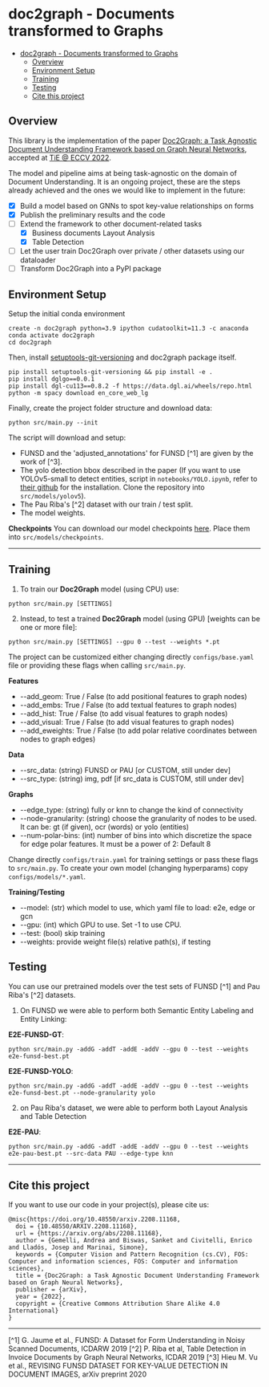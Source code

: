 # doc2graph - Documents transformed to Graphs

- [doc2graph - Documents transformed to Graphs](#doc2graph---documents-transformed-to-graphs)
  - [Overview](#overview)
  - [Environment Setup](#environment-setup)
  - [Training](#training)
  - [Testing](#testing)
  - [Cite this project](#cite-this-project)

## Overview
This library is the implementation of the paper [Doc2Graph: a Task Agnostic Document Understanding Framework based on Graph Neural Networks](https://arxiv.org/abs/2208.11168), accepted at [TiE @ ECCV 2022](https://sites.google.com/view/tie-eccv2022/accepted-papers?authuser=0).

The model and pipeline aims at being task-agnostic on the domain of Document Understanding. It is an ongoing project, these are the steps already achieved and the ones we would like to implement in the future:

- [x] Build a model based on GNNs to spot key-value relationships on forms
- [x] Publish the preliminary results and the code
- [ ] Extend the framework to other document-related tasks
  - [x] Business documents Layout Analysis
  - [x] Table Detection
- [ ] Let the user train Doc2Graph over private / other datasets using our dataloader
- [ ] Transform Doc2Graph into a PyPI package

## Environment Setup
Setup the initial conda environment

```
create -n doc2graph python=3.9 ipython cudatoolkit=11.3 -c anaconda
conda activate doc2graph
cd doc2graph
```

Then, install [setuptools-git-versioning](https://pypi.org/project/setuptools-git-versioning/) and doc2graph package itself.

```
pip install setuptools-git-versioning && pip install -e .
pip install dglgo==0.0.1
pip install dgl-cu113==0.8.2 -f https://data.dgl.ai/wheels/repo.html
python -m spacy download en_core_web_lg
```

Finally, create the project folder structure and download data:

```
python src/main.py --init
```
The script will download and setup:
- FUNSD and the 'adjusted_annotations' for FUNSD [^1] are given by the work of [^3].
- The yolo detection bbox described in the paper (If you want to use YOLOv5-small to detect entities, script in `notebooks/YOLO.ipynb`, refer to [their github](https://github.com/ultralytics/yolov5) for the installation. Clone the repository into `src/models/yolov5`).
- The Pau Riba's [^2] dataset with our train / test split.
- The model weights.

**Checkpoints**
You can download our model checkpoints [here](https://drive.google.com/file/d/15jKWYLTcb8VwE7XY_jcRvZTAmqy_ElJ_/view?usp=sharing). Place them into `src/models/checkpoints`.

---
## Training
1. To train our **Doc2Graph** model (using CPU) use:
```
python src/main.py [SETTINGS]
```
2. Instead, to test a trained **Doc2Graph** model (using GPU) [weights can be one or more file]:
```
python src/main.py [SETTINGS] --gpu 0 --test --weights *.pt
```
The project can be customized either changing directly `configs/base.yaml` file or providing these flags when calling `src/main.py`.

**Features**
 - --add_geom: True / False (to add positional features to graph nodes)
 - --add_embs: True / False (to add textual features to graph nodes)
 - --add_hist: True / False (to add visual features to graph nodes)
 - --add_visual: True / False (to add visual features to graph nodes)
 - --add_eweights: True / False (to add polar relative coordinates between nodes to graph edges)

**Data**
 - --src_data: (string) FUNSD or PAU [or CUSTOM, still under dev]
 - --src_type: (string) img, pdf [if src_data is CUSTOM, still under dev]

**Graphs**
 - --edge_type: (string) fully or knn to change the kind of connectivity
 - --node-granularity: (string) choose the granularity of nodes to be used. It can be: gt (if given), ocr (words) or yolo (entities)
 - --num-polar-bins: (int) number of bins into which discretize the space for edge polar features. It must be a power of 2: Default 8

Change directly `configs/train.yaml` for training settings or pass these flags to `src/main.py`. To create your own model (changing hyperparams) copy `configs/models/*.yaml`. 

**Training/Testing**
- --model: (str) which model to use, which yaml file to load: e2e, edge or gcn
- --gpu: (int) which GPU to use. Set -1 to use CPU.
- --test: (bool) skip training
- --weights: provide weight file(s) relative path(s), if testing

## Testing

You can use our pretrained models over the test sets of FUNSD [^1] and Pau Riba's [^2] datasets.

1. On FUNSD we were able to perform both Semantic Entity Labeling and Entity Linking:

**E2E-FUNSD-GT**:
```
python src/main.py -addG -addT -addE -addV --gpu 0 --test --weights e2e-funsd-best.pt
```

**E2E-FUNSD-YOLO**:
```
python src/main.py -addG -addT -addE -addV --gpu 0 --test --weights e2e-funsd-best.pt --node-granularity yolo
```

2. on Pau Riba's dataset, we were able to perform both Layout Analysis and Table Detection

**E2E-PAU**:
```
python src/main.py -addG -addT -addE -addV --gpu 0 --test --weights e2e-pau-best.pt --src-data PAU --edge-type knn
```
  
---
## Cite this project
If you want to use our code in your project(s), please cite us:
```
@misc{https://doi.org/10.48550/arxiv.2208.11168,
  doi = {10.48550/ARXIV.2208.11168},
  url = {https://arxiv.org/abs/2208.11168},
  author = {Gemelli, Andrea and Biswas, Sanket and Civitelli, Enrico and Lladós, Josep and Marinai, Simone},
  keywords = {Computer Vision and Pattern Recognition (cs.CV), FOS: Computer and information sciences, FOS: Computer and information sciences},
  title = {Doc2Graph: a Task Agnostic Document Understanding Framework based on Graph Neural Networks},
  publisher = {arXiv},
  year = {2022},
  copyright = {Creative Commons Attribution Share Alike 4.0 International}
}
```
---
[^1] G. Jaume et al., FUNSD: A Dataset for Form Understanding in Noisy Scanned Documents, ICDARW 2019
[^2] P. Riba et al, Table Detection in Invoice Documents by Graph Neural Networks, ICDAR 2019
[^3] Hieu M. Vu et al., REVISING FUNSD DATASET FOR KEY-VALUE DETECTION IN DOCUMENT IMAGES, arXiv preprint 2020